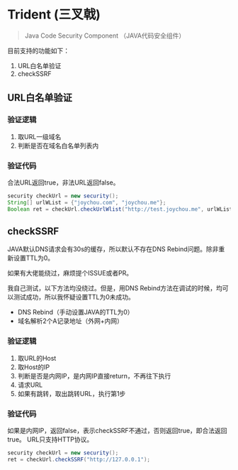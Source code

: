 # Trident (三叉戟)

> Java Code Security Component （JAVA代码安全组件）

目前支持的功能如下：

1. URL白名单验证
2. checkSSRF


## URL白名单验证

### 验证逻辑

1. 取URL一级域名
2. 判断是否在域名白名单列表内

### 验证代码

合法URL返回true，非法URL返回false。

```java
security checkUrl = new security();
String[] urlWList = {"joychou.com", "joychou.me"};
Boolean ret = checkUrl.checkUrlWlist("http://test.joychou.me", urlWList);
```

## checkSSRF

JAVA默认DNS请求会有30s的缓存，所以默认不存在DNS Rebind问题。除非重新设置TTL为0。

如果有大佬能绕过，麻烦提个ISSUE或者PR。

我自己测试，以下方法均没绕过。但是，用DNS Rebind方法在调试的时候，均可以测试成功，所以我怀疑设置TTL为0未成功。

- DNS Rebind（手动设置JAVA的TTL为0）
- 域名解析2个A记录地址（外网+内网）



### 验证逻辑

1. 取URL的Host
2. 取Host的IP
3. 判断是否是内网IP，是内网IP直接return，不再往下执行
4. 请求URL
5. 如果有跳转，取出跳转URL，执行第1步

### 验证代码

如果是内网IP，返回false，表示checkSSRF不通过，否则返回true，即合法返回true。
URL只支持HTTP协议。

```java
security checkUrl = new security();
ret = checkUrl.checkSSRF("http://127.0.0.1");
```
